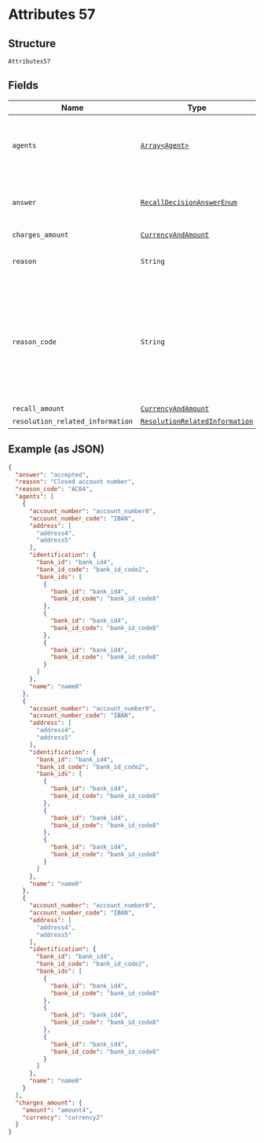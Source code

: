 
# Attributes 57

## Structure

`Attributes57`

## Fields

| Name | Type | Tags | Description |
|  --- | --- | --- | --- |
| `agents` | [`Array<Agent>`](../../doc/models/agent.md) | Optional | Block to represent a Financial Institution/agent in the payment chain |
| `answer` | [`RecallDecisionAnswerEnum`](../../doc/models/recall-decision-answer-enum.md) | Optional | Answer to the recall request. Can either be `accepted` or `rejected`. |
| `charges_amount` | [`CurrencyAndAmount`](../../doc/models/currency-and-amount.md) | Optional | - |
| `reason` | `String` | Optional | Optional free text reason in addition to `reason_code` |
| `reason_code` | `String` | Optional | Reason for a rejected decision. Required when answer is rejected, ignored otherwise. Has to be a valid [rejected recall decision reason code](http://api-docs.form3.tech/api.html#enumerations-rejected-recall-decision-reason-codes) |
| `recall_amount` | [`CurrencyAndAmount`](../../doc/models/currency-and-amount.md) | Optional | - |
| `resolution_related_information` | [`ResolutionRelatedInformation`](../../doc/models/resolution-related-information.md) | Optional | - |

## Example (as JSON)

```json
{
  "answer": "accepted",
  "reason": "Closed account number",
  "reason_code": "AC04",
  "agents": [
    {
      "account_number": "account_number0",
      "account_number_code": "IBAN",
      "address": [
        "address4",
        "address5"
      ],
      "identification": {
        "bank_id": "bank_id4",
        "bank_id_code": "bank_id_code2",
        "bank_ids": [
          {
            "bank_id": "bank_id4",
            "bank_id_code": "bank_id_code8"
          },
          {
            "bank_id": "bank_id4",
            "bank_id_code": "bank_id_code8"
          },
          {
            "bank_id": "bank_id4",
            "bank_id_code": "bank_id_code8"
          }
        ]
      },
      "name": "name0"
    },
    {
      "account_number": "account_number0",
      "account_number_code": "IBAN",
      "address": [
        "address4",
        "address5"
      ],
      "identification": {
        "bank_id": "bank_id4",
        "bank_id_code": "bank_id_code2",
        "bank_ids": [
          {
            "bank_id": "bank_id4",
            "bank_id_code": "bank_id_code8"
          },
          {
            "bank_id": "bank_id4",
            "bank_id_code": "bank_id_code8"
          },
          {
            "bank_id": "bank_id4",
            "bank_id_code": "bank_id_code8"
          }
        ]
      },
      "name": "name0"
    },
    {
      "account_number": "account_number0",
      "account_number_code": "IBAN",
      "address": [
        "address4",
        "address5"
      ],
      "identification": {
        "bank_id": "bank_id4",
        "bank_id_code": "bank_id_code2",
        "bank_ids": [
          {
            "bank_id": "bank_id4",
            "bank_id_code": "bank_id_code8"
          },
          {
            "bank_id": "bank_id4",
            "bank_id_code": "bank_id_code8"
          },
          {
            "bank_id": "bank_id4",
            "bank_id_code": "bank_id_code8"
          }
        ]
      },
      "name": "name0"
    }
  ],
  "charges_amount": {
    "amount": "amount4",
    "currency": "currency2"
  }
}
```


